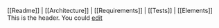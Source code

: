 [[Readme]] | [[Architecture]] | [[Requirements]] | [[Tests]] | [[Elements]]
This is the header. You could [edit](edit?page=_header)
